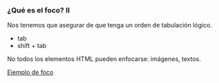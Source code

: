 ### ¿Qué es el foco? II

Nos tenemos que asegurar de que tenga un orden de tabulación lógico.

* tab
* shift + tab

No todos los elementos HTML pueden enfocarse: imágenes, textos.

[Ejemplo de foco](http://udacity.github.io/ud891/lesson2-focus/01-basic-form/)